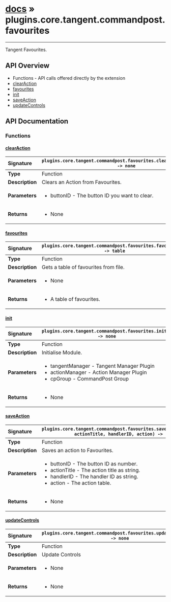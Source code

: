 # [docs](index.md) » plugins.core.tangent.commandpost.favourites
---

Tangent Favourites.

## API Overview
* Functions - API calls offered directly by the extension
 * [clearAction](#clearaction)
 * [favourites](#favourites)
 * [init](#init)
 * [saveAction](#saveaction)
 * [updateControls](#updatecontrols)

## API Documentation

### Functions

#### [clearAction](#clearaction)
| <span style="float: left;">**Signature**</span> | <span style="float: left;">`plugins.core.tangent.commandpost.favourites.clearAction(buttonID) -> none` </span>                                                          |
| -----------------------------------------------------|---------------------------------------------------------------------------------------------------------|
| **Type**                                             | Function |
| **Description**                                      | Clears an Action from Favourites. |
| **Parameters**                                       | <ul><li>buttonID - The button ID you want to clear.</li></ul> |
| **Returns**                                          | <ul><li>None</li></ul> |

#### [favourites](#favourites)
| <span style="float: left;">**Signature**</span> | <span style="float: left;">`plugins.core.tangent.commandpost.favourites.favourites() -> table` </span>                                                          |
| -----------------------------------------------------|---------------------------------------------------------------------------------------------------------|
| **Type**                                             | Function |
| **Description**                                      | Gets a table of favourites from file. |
| **Parameters**                                       | <ul><li>None</li></ul> |
| **Returns**                                          | <ul><li>A table of favourites.</li></ul> |

#### [init](#init)
| <span style="float: left;">**Signature**</span> | <span style="float: left;">`plugins.core.tangent.commandpost.favourites.init() -> none` </span>                                                          |
| -----------------------------------------------------|---------------------------------------------------------------------------------------------------------|
| **Type**                                             | Function |
| **Description**                                      | Initialise Module. |
| **Parameters**                                       | <ul><li>tangentManager - Tangent Manager Plugin</li><li>actionManager - Action Manager Plugin</li><li>cpGroup - CommandPost Group</li></ul> |
| **Returns**                                          | <ul><li>None</li></ul> |

#### [saveAction](#saveaction)
| <span style="float: left;">**Signature**</span> | <span style="float: left;">`plugins.core.tangent.commandpost.favourites.saveAction(buttonID, actionTitle, handlerID, action) -> none` </span>                                                          |
| -----------------------------------------------------|---------------------------------------------------------------------------------------------------------|
| **Type**                                             | Function |
| **Description**                                      | Saves an action to Favourites. |
| **Parameters**                                       | <ul><li>buttonID - The button ID as number.</li><li>actionTitle - The action title as string.</li><li>handlerID - The handler ID as string.</li><li>action - The action table.</li></ul> |
| **Returns**                                          | <ul><li>None</li></ul> |

#### [updateControls](#updatecontrols)
| <span style="float: left;">**Signature**</span> | <span style="float: left;">`plugins.core.tangent.commandpost.favourites.updateControls() -> none` </span>                                                          |
| -----------------------------------------------------|---------------------------------------------------------------------------------------------------------|
| **Type**                                             | Function |
| **Description**                                      | Update Controls |
| **Parameters**                                       | <ul><li>None</li></ul> |
| **Returns**                                          | <ul><li>None</li></ul> |

